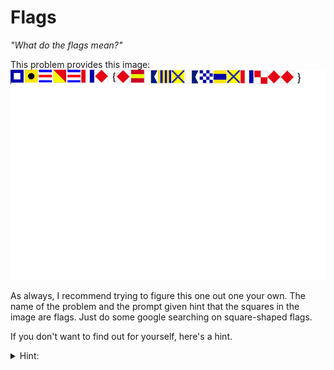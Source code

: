 # Flags
*"What do the flags mean?"*

This problem provides this image:
![flags.png](https://github.com/sdvickers98/picoCTF-2019-Walkthrough/blob/master/raw/flag.png)

As always, I recommend trying to figure this one out one your own. The name of the problem and the prompt given hint that the squares in the image are flags. Just do some google searching on square-shaped flags.

If you don't want to find out for yourself, here's a hint.
<details>
  <summary>Hint:</summary>
  These are International Maritime Signal Flags. 
</details>
